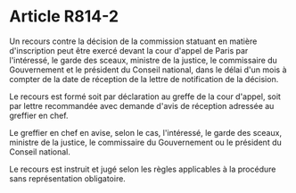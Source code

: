 # Article R814-2

<p>Un recours contre la décision de la commission statuant en matière d'inscription peut être exercé devant la cour d'appel de Paris par l'intéressé, le garde des sceaux, ministre de la justice, le commissaire du Gouvernement et le président du Conseil national, dans le délai d'un mois à compter de la date de réception de la lettre de notification de la décision. </p><p>Le recours est formé soit par déclaration au greffe de la cour d'appel, soit par lettre recommandée avec demande d'avis de réception adressée au greffier en chef. </p><p>Le greffier en chef en avise, selon le cas, l'intéressé, le garde des sceaux, ministre de la justice, le commissaire du Gouvernement ou le président du Conseil national. </p><p>Le recours est instruit et jugé selon les règles applicables à la procédure sans représentation obligatoire. </p>